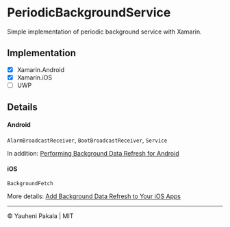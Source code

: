 # PeriodicBackgroundService
Simple implementation of periodic background service with Xamarin.


## Implementation

- [x] Xamarin.Android
- [x] Xamarin.iOS
- [ ] UWP

## Details

#### Android

`AlarmBroadcastReceiver`, `BootBroadcastReceiver`, `Service`

In addition: [Performing Background Data Refresh for Android](https://blog.xamarin.com/performing-background-data-refresh-for-android/)

#### iOS

`BackgroundFetch`

More details: [Add Background Data Refresh to Your iOS Apps](https://blog.xamarin.com/add-background-data-refresh-to-ios-apps/)

---
&copy; Yauheni Pakala | MIT
